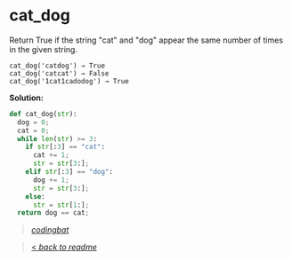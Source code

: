 # cat_dog

Return True if the string "cat" and "dog" appear the same number of times in the given string.

```
cat_dog('catdog') → True
cat_dog('catcat') → False
cat_dog('1cat1cadodog') → True
```

**Solution:**

```python
def cat_dog(str):
  dog = 0;
  cat = 0;
  while len(str) >= 3:
    if str[:3] == "cat":
      cat += 1;
      str = str[3:];
    elif str[:3] == "dog":
      dog += 1;
      str = str[3:];
    else:
      str = str[1:];
  return dog == cat;
```

> _[codingbat](https://codingbat.com/prob/p164876)_

> [< _back to readme_](/README.md)
